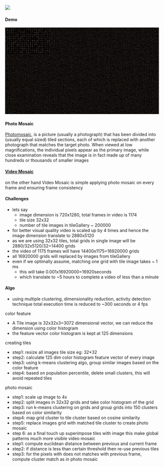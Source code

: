 <a target="_blank" href="https://colab.research.google.com/github/vishnu-chand/videoMosaic/blob/main/videoMosaic.ipynb">
                <img src="https://colab.research.google.com/assets/colab-badge.svg"/></a>

#### Demo
<img src="bannana.gif"/></a>
#### Photo Mosaic
[Photomosaic](https://en.wikipedia.org/wiki/Photographic_mosaic), is a picture (usually a photograph) that has been divided into (usually equal sized) tiled sections, each of which is replaced with another photograph that matches the target photo. When viewed at low magnifications, the individual pixels appear as the primary image, while close examination reveals that the image is in fact made up of many hundreds or thousands of smaller images

#### [Video Mosaic](https://colab.research.google.com/github/vishnu-chand/videoMosaic/blob/main/videoMosaic.ipynb)
on the other hand Video Mosaic is simple applying photo mosaic on every frame and ensuring frame consistency  

#### Challenges 
* lets say 
     - image dimension is 720x1280, total frames in video is 1174
     - tile size 32x32
     - number of tile images in tileGallery ~ 200000
* for better visual quality video is scaled up by 4 times and hence the image dimension translate to 2880x5120
* as we are using 32x32 tiles, total grids in single image will be 2880/32x5120/32=14400 grids
* the video of 1175 frames will have 14400x1175=16920000 grids
* all 16920000 grids will replaced by images from tileGallery
* even if we optimally assume, matching one grid with tile image takes ~ 1 ms
    - this will take 0.001x16920000=16920seconds
    - which translate to ~5 hours to complete a video of less than a minute
#### Algo
* using multiple clustering, dimensionality reduction, activity detection technique total execution time is reduced to ~300 seconds or 4 fps

color feature
* A Tile image is 32x32x3=3072 dimensional vector, we can reduce the dimension using color histogram
* the feature vector color histogram is kept at 125 dimensions

creating tiles
* step1: resize all images tile size eg: 32*32
* step2: calculate 125 dim color histogram feature vector of every image
* step3: using k-means clustering algo, group similar images based on the color feature
* step4: based on population percentile, delete small clusters, this will avoid repeated tiles

photo mosaic
* step1: scale up image to 4x
* step2: split images in 32x32 grids and take color histogram of the grid
* step3: run k-means clustering on grids and group grids into 150 clusters based on color similarity
* step4: map grid cluster to tile cluster based on cosine similarity
* step5: replace images grid with matched tile cluster to create photo mosaic
* step 6: as a final touch up superimpose tiles with image this make global patterns much more visible
video mosaic
* step1: compute euclidean distance between previous and current frame
* step2: if distance is less than certain threshold then re-use previous tiles 
* step3: for the pixels with does not matches with previous frame, compute cluster match as in photo mosaic

